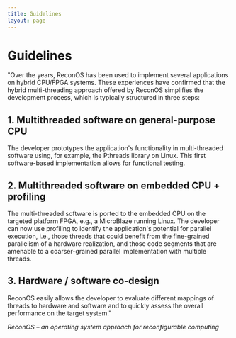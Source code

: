 ```yaml
---
title: Guidelines
layout: page
---
```

# Guidelines

"Over the years, ReconOS has been used to implement several applications on hybrid CPU/FPGA systems. These experiences have confirmed that the hybrid multi-threading approach offered by ReconOS simplifies the development process, which is typically structured in three steps:

## 1. Multithreaded software on general-purpose CPU

The developer prototypes the application's functionality in multi-threaded software using, for example, the Pthreads library on Linux. This first software-based implementation allows for functional testing. 

## 2. Multithreaded software on embedded CPU + profiling

The multi-threaded software is ported to the embedded CPU on the targeted platform FPGA, e.g., a MicroBlaze running Linux. The developer can now use profiling to identify the application's potential for parallel execution, i.e., those threads that could benefit from the fine-grained parallelism of a hardware realization, and those code segments that are amenable to a coarser-grained parallel implementation with multiple threads. 

## 3. Hardware / software co-design

ReconOS easily allows the developer to evaluate different mappings of threads to hardware and software and to quickly assess the overall performance on the target system."

<cite>ReconOS – an operating system approach for reconfigurable computing</cite>
